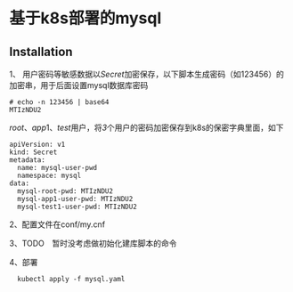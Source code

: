 # 基于k8s部署的mysql

## Installation 

1、 用户密码等敏感数据以*Secret*加密保存，以下脚本生成密码（如123456）的加密串，用于后面设置mysql数据库密码

```linux
# echo -n 123456 | base64
MTIzNDU2
```

*root*、*app*1、*test*用户，将*3*个用户的密码加密保存到k8s的保密字典里面，如下

```
apiVersion: v1
kind: Secret
metadata:
  name: mysql-user-pwd
  namespace: mysql
data:
  mysql-root-pwd: MTIzNDU2
  mysql-app1-user-pwd: MTIzNDU2
  mysql-test1-user-pwd: MTIzNDU2
```

2、配置文件在conf/my.cnf

3、TODO　暂时没考虑做初始化建库脚本的命令
 
4、部署
```
  kubectl apply -f mysql.yaml
```
